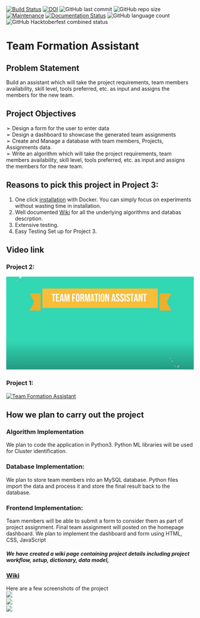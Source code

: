 [![Build Status](https://travis-ci.org/AmitMandliya/TeamFormationAssistant.svg?branch=master)](https://travis-ci.org/AmitMandliya/TeamFormationAssistant)
[![DOI](https://zenodo.org/badge/DOI/10.5281/zenodo.8475.svg)](https://doi.org/10.5281/zenodo.8475)
![GitHub last commit](https://img.shields.io/github/last-commit/AmitMandliya/TeamFormationAssistant)
![GitHub repo size](https://img.shields.io/github/repo-size/AmitMandliya/TeamFormationAssistant)
[![Maintenance](https://img.shields.io/badge/Maintained%3F-yes-green.svg)](https://GitHub.com/Naereen/StrapDown.js/graphs/commit-activity)
[![Documentation Status](https://readthedocs.org/projects/ansicolortags/badge/?version=latest)](http://ansicolortags.readthedocs.io/?badge=latest)
![GitHub language count](https://img.shields.io/github/languages/count/AmitMandliya/TeamFormationAssistant?style=flat-square)
![GitHub Hacktoberfest combined status](https://img.shields.io/github/hacktoberfest/2020/AmitMandliya/TeamFormationAssistant)

# Team Formation Assistant

## Problem Statement              
Build an assistant which will take the project requirements, team members
availability, skill level, tools preferred, etc. as input and assigns the members for
the new team.
<br/>
## Project Objectives
➢ Design a form for the user to enter data<br/>
➢ Design a dashboard to showcase the generated team assignments<br/>
➢ Create and Manage a database with team members, Projects, Assignments
data.<br/>
➢ Write an algorithm which will take the project requirements, team
members availability, skill level, tools preferred, etc. as input and assigns
the members for the new team.<br/>

## Reasons to pick this project in Project 3:
1. One click [installation](https://github.com/AmitMandliya/TeamFormationAssistant/wiki/Setting-Up-Development-Environment) with Docker. You can simply focus on experiments without wasting time in installation.
2. Well documented [Wiki](https://github.com/AmitMandliya/TeamFormationAssistant/wiki) for all the underlying algorithms and databas descrption.
3. Extensive testing.
4. Easy Testing Set up for Project 3.

## Video link
### Project 2:
[![Team Formation Assistant Project 2](https://github.com/AmitMandliya/TeamFormationAssistant/blob/master/images/teamFormation.PNG)](https://www.youtube.com/watch?v=U7m2TXdxnak)
### Project 1:
[![Team Formation Assistant](https://github.com/lokesh45/TeamFormationAssistant/blob/master/Assistant.png)](https://www.youtube.com/watch?v=LmKjp3aQPEI&feature=youtu.be)
## How we plan to carry out the project
### Algorithm Implementation
We plan to code the application in Python3. Python ML libraries will be used for
Cluster identification.<br/>
### Database Implementation:
We plan to store team members into an MySQL database. Python files import the
data and process it and store the final result back to the database.<br/>
### Frontend Implementation:
Team members will be able to submit a form to consider them as part of project
assignment.
Final team assignment will posted on the homepage dashboard. We plan to
implement the dashboard and form using HTML, CSS, JavaScript

##### We have created a wiki page containing project details including project workflow, setup, dictionary, data model, 
### [Wiki](https://github.com/lokesh45/TeamFormationAssistant/wiki)

Here are a few screenshots of the project<br>
![](https://github.com/lokesh45/TeamFormationAssistant/blob/master/ss1.jpeg)<br>
![](https://github.com/lokesh45/TeamFormationAssistant/blob/master/ss2.jpeg)<br>
![](https://github.com/lokesh45/TeamFormationAssistant/blob/master/ss3.jpeg)


